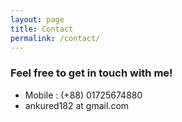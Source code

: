 ```yaml
---
layout: page
title: Contact
permalink: /contact/
---
```


### Feel free to get in touch with me!

* Mobile : (+88) 01725674880
* ankured182 at gmail.com

